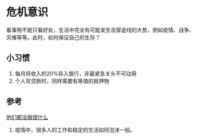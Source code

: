 # 危机意识

看事物不能只看好处，生活中完全有可能发生击穿底线的大势，例如疫情、战争、灾难等等。此时，如何保证自己的生存？


## 小习惯

1. 每月将收入的20%存入银行，非最紧急关头不可动用
2. 个人背贷款时，同样需要有等值的抵押物


## 参考

[他们都没做错什么](https://mp.weixin.qq.com/s?__biz=MzU3MzQ2MDEwNQ==&mid=2247487402&idx=1&sn=dfd83dc5c02dbca1b0e249c367c12313&chksm=fcc0144ccbb79d5aa47ee7a9364944bb969eba1a053d0346acc806f589c3dd27fac880bee8de&sessionid=1652777454&subscene=93&scene=90&clicktime=1652777463&enterid=1652777463&ascene=56&devicetype=iOS15.4.1&version=18001435&nettype=3G+&abtest_cookie=AAACAA%3D%3D&lang=zh_CN&fontScale=100&exportkey=A4v09HZ2OnhkOwTg9aXB8y0%3D&pass_ticket=P61yBb1B4C%2FklEfhW5EImjd8EaM%2FyJYCSMb2wDARTNasXce3QzaYmHuKtzZ%2FKm1h&wx_header=3)
1. 疫情中，很多人的工作和稳定的生活如同泡沫一般。
